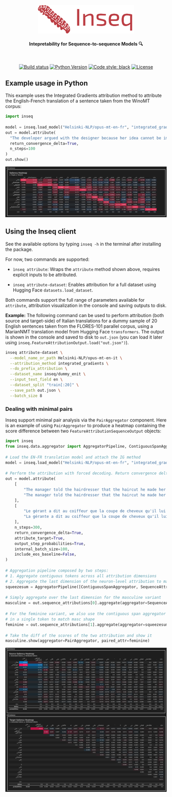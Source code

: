 <div align="center">
  <img src="/docs/source/images/inseq_logo.png" width="300"/>
  <h4>Intepretability for Sequence-to-sequence Models 🔍</h4>
</div>
<br/>
<div align="center">

[![Build status](https://github.com/inseq-team/inseq/workflows/build/badge.svg?branch=master&event=push)](https://github.com/inseq-team/inseq/actions?query=workflow%3Abuild)
[![Python Version](https://img.shields.io/pypi/pyversions/inseq.svg)](https://pypi.org/project/inseq/)
[![Code style: black](https://img.shields.io/badge/code%20style-black-000000.svg)](https://github.com/psf/black)
[![License](https://img.shields.io/github/license/inseq-team/inseq)](https://github.com/inseq-team/inseq/blob/main/LICENSE)

</div>

## Example usage in Python

This example uses the Integrated Gradients attribution method to attribute the English-French translation of a sentence taken from the WinoMT corpus:

```python
import inseq

model = inseq.load_model("Helsinki-NLP/opus-mt-en-fr", "integrated_gradients")
out = model.attribute(
  "The developer argued with the designer because her idea cannot be implemented.",
  return_convergence_delta=True,
  n_steps=100
)
out.show()
```

![WinoMT Attribution Map](docs/source/images/heatmap_winomt.png)


## Using the Inseq client

See the available options by typing `inseq -h` in the terminal after installing the package.

For now, two commands are supported:

- `ìnseq attribute`: Wraps the `attribute` method shown above, requires explicit inputs to be attributed.

- `inseq attribute-dataset`: Enables attribution for a full dataset using Hugging Face `datasets.load_dataset`.

Both commands support the full range of parameters available for `attribute`, attribution visualization in the console and saving outputs to disk.

**Example:** The following command can be used to perform attribution (both source and target-side) of Italian translations for a dummy sample of 20 English sentences taken from the FLORES-101 parallel corpus, using a MarianNMT translation model from Hugging Face `transformers`. The output is shown in the console and saved to disk to `out.json` (you can load it later using `inseq.FeatureAttributionOutput.load("out.json")`).

```bash
inseq attribute-dataset \
  --model_name_or_path Helsinki-NLP/opus-mt-en-it \
  --attribution_method integrated_gradients \
  --do_prefix_attribution \
  --dataset_name inseq/dummy_enit \
  --input_text_field en \
  --dataset_split "train[:20]" \
  --save_path out.json \
  --batch_size 8
```

### Dealing with minimal pairs

Inseq support minimal pair analysis via the `PairAggregator` component. Here is an example of using `PairAggregator` to produce a heatmap containing the score difference between two `FeatureAttributionSequenceOutput` objects:


```python
import inseq
from inseq.data.aggregator import AggregatorPipeline, ContiguousSpanAggregator, SequenceAttributionAggregator, PairAggregator

# Load the EN-FR translation model and attach the IG method
model = inseq.load_model("Helsinki-NLP/opus-mt-en-fr", "integrated_gradients")

# Perform the attribution with forced decoding. Return convergence deltas, probabilities and target attributions.
out = model.attribute(
    [
        "The manager told the hairdresser that the haircut he made her was terrible.",
        "The manager told the hairdresser that the haircut he made her was terrible.",
    ],
    [
        "Le gérant a dit au coiffeur que la coupe de cheveux qu'il lui a faite était terrible.",
        "La gérante a dit au coiffeur que la coupe de cheveux qu'il lui a faite était terrible.",
    ],
    n_steps=300,
    return_convergence_delta=True,
    attribute_target=True,
    output_step_probabilities=True,
    internal_batch_size=100,
    include_eos_baseline=False,
)

# Aggregation pipeline composed by two steps:
# 1. Aggregate contiguous tokens across all attribution dimensions
# 2. Aggregate the last dimension of the neuron-level attribution to make it token-level
squeezesum = AggregatorPipeline([ContiguousSpanAggregator, SequenceAttributionAggregator])

# Simply aggregate over the last dimension for the masculine variant
masculine = out.sequence_attributions[0].aggregate(aggregator=SequenceAttributionAggregator)

# For the feminine variant, we also use the contiguous span aggregator to merge "▁gérant" "e"
# in a single token to match masc shape
feminine = out.sequence_attributions[1].aggregate(aggregator=squeezesum, target_spans=(1, 3))

# Take the diff of the scores of the two attribution and show it
masculine.show(aggregator=PairAggregator, paired_attr=feminine)
```

![Minimal Pair Diff Attribution Map](docs/source/images/heatmap_pair.png)
